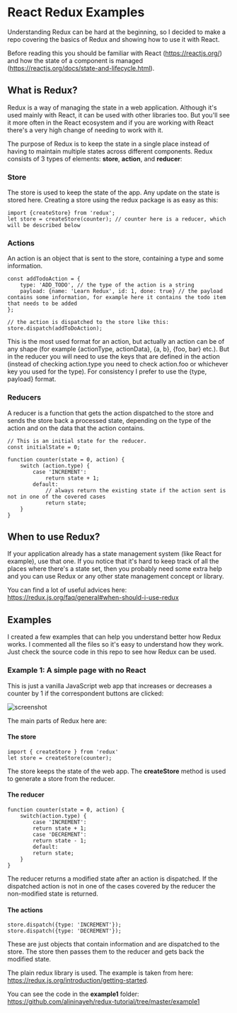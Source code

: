 # React Redux Examples

Understanding Redux can be hard at the beginning, so I decided to make a repo covering the basics of Redux and showing how to use it with React.

Before reading this you should be familiar with React (https://reactjs.org/) and how the state of a component is managed (https://reactjs.org/docs/state-and-lifecycle.html).

## What is Redux?

Redux is a way of managing the state in a web application. Although it's used mainly with React, it can be used with other libraries too. But you'll see it more often in the React ecosystem and if you are working with React there's a very high change of needing to work with it.

The purpose of Redux is to keep the state in a single place instead of having to maintain multiple states across different components. Redux consists of 3 types of elements: **store**, **action**, and **reducer**:

### Store

The store is used to keep the state of the app. Any update on the state is stored here. Creating a store using the redux package is as easy as this:

    import {createStore} from 'redux';
    let store = createStore(counter); // counter here is a reducer, which will be described below

### Actions

An action is an object that is sent to the store, containing a type and some information.

    const addTodoAction = {
        type: 'ADD_TODO', // the type of the action is a string
        payload: {name: 'Learn Redux', id: 1, done: true} // the payload contains some information, for example here it contains the todo item that needs to be added
    };

    // the action is dispatched to the store like this:
    store.dispatch(addToDoAction);

This is the most used format for an action, but actually an action can be of any shape (for example {actionType, actionData}, {a, b}, {foo, bar} etc.). But in the reducer you will need to use the keys that are defined in the action (instead of checking action.type you need to check action.foo or whichever key you used for the type). For consistency I prefer to use the {type, payload} format.

### Reducers

A reducer is a function that gets the action dispatched to the store and sends the store back a processed state, depending on the type of the action and on the data that the action contains.

    // This is an initial state for the reducer.
    const initialState = 0;

    function counter(state = 0, action) {
        switch (action.type) {
            case 'INCREMENT':
                return state + 1;
            default:
                // always return the existing state if the action sent is not in one of the covered cases
                return state;
        }
    }

## When to use Redux?

If your application already has a state management system (like React for example), use that one. If you notice that it's hard to keep track of all the places where there's a state set, then you probably need some extra help and you can use Redux or any other state management concept or library.

You can find a lot of useful advices here: https://redux.js.org/faq/general#when-should-i-use-redux

## Examples

I created a few examples that can help you understand better how Redux works. I commented all the files so it's easy to understand how they work. Just check the source code in this repo to see how Redux can be used.

### Example 1: A simple page with no React

This is just a vanilla JavaScript web app that increases or decreases a counter by 1 if the correspondent buttons are clicked:

![screenshot](https://alininayeh-storage.s3.eu-central-1.amazonaws.com/1562062956884Screenshot%202019-07-02%20at%2012.20.52.png)

The main parts of Redux here are:

#### The store

    import { createStore } from 'redux'
    let store = createStore(counter);

The store keeps the state of the web app. The **createStore** method is used to generate a store from the reducer.

#### The reducer

    function counter(state = 0, action) {
        switch(action.type) {
            case 'INCREMENT':
            return state + 1;
            case 'DECREMENT':
            return state - 1;
            default:
            return state;
        }
    }

The reducer returns a modified state after an action is dispatched. If the dispatched action is not in one of the cases covered by the reducer the non-modified state is returned.

#### The actions

    store.dispatch({type: 'INCREMENT'});
    store.dispatch({type: 'DECREMENT'});

These are just objects that contain information and are dispatched to the store. The store then passes them to the reducer and gets back the modified state.

The plain redux library is used. The example is taken from here: https://redux.js.org/introduction/getting-started.

You can see the code in the **example1** folder: https://github.com/alininayeh/redux-tutorial/tree/master/example1







